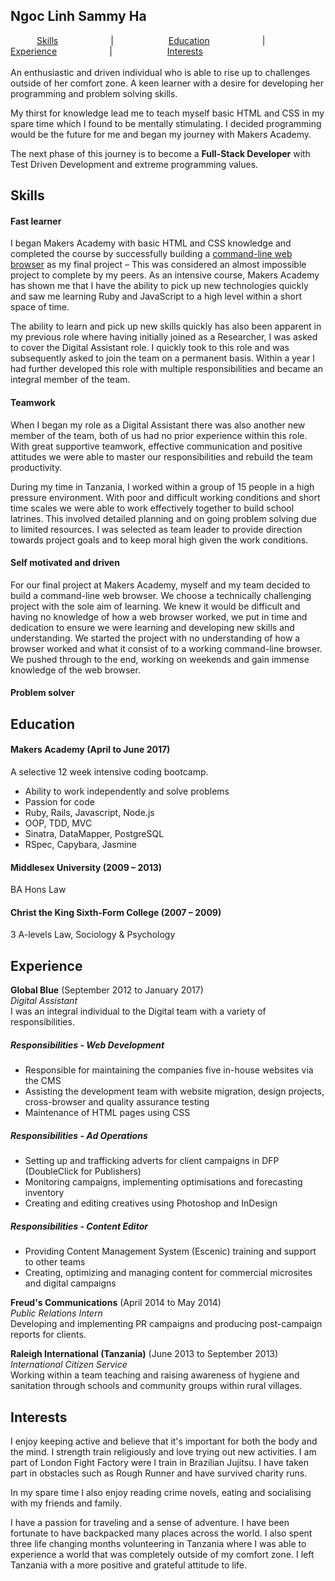 ## Ngoc Linh Sammy Ha

&emsp;&emsp;&emsp;[Skills](#skills)&emsp;&emsp;&emsp;&emsp;&emsp;&emsp;|&emsp;&emsp;&emsp;&emsp;&emsp;&emsp; [Education](#education)&emsp;&emsp;&emsp;&emsp;&emsp;&emsp;|&emsp;&emsp;&emsp;&emsp;&emsp;&emsp; [Experience](#experience)&emsp;&emsp;&emsp;&emsp;&emsp;&emsp;|&emsp;&emsp;&emsp;&emsp;&emsp;&emsp;    [Interests](#interests) <br>
<br>
An enthusiastic and driven individual who is able to rise up to challenges outside of her comfort zone. A keen learner with a desire for developing her programming and problem solving skills.

My thirst for knowledge lead me to teach myself basic HTML and CSS in my spare time which I found to be mentally stimulating. I decided programming would be the future for me and began my journey with Makers Academy.

The next phase of this journey is to become a **Full-Stack Developer** with Test Driven Development and extreme programming values.

## Skills
#### Fast learner

I began Makers Academy with basic HTML and CSS knowledge and completed the course by successfully building a [command-line web browser](https://github.com/ffasolin/web-browser) as my final project – This was considered an almost impossible project to complete by my peers.  As an intensive course, Makers Academy has shown me that I have the ability to pick up new technologies quickly and saw me learning Ruby and JavaScript to a high level within a short space of time.

The ability to learn and pick up new skills quickly has also been apparent in my previous role where having initially joined as a Researcher, I was asked to cover the Digital Assistant role.  I quickly took to this role and was subsequently asked to join the team on a permanent basis.  Within a year I had further developed this role with multiple responsibilities and became an integral member of the team.

#### Teamwork

When I began my role as a Digital Assistant there was also another new member of the team, both of us had no prior experience within this role. With great supportive teamwork, effective communication and positive attitudes we were able to master our responsibilities and rebuild the team productivity.

During my time in Tanzania, I worked within a group of 15 people in a high pressure environment. With poor and difficult working conditions and short time scales we were able to work effectively together to build school latrines. This involved detailed planning and on going problem solving due to limited resources. I was selected as team leader to provide direction towards project goals  and to keep moral high given the work conditions.

#### Self motivated and driven

For our final project at Makers Academy, myself and my team decided to build a command-line web browser. We choose a technically challenging project with the sole aim of learning. We knew it would be difficult and having no knowledge of how a web browser worked, we put in time and dedication to ensure we were learning and developing new skills and understanding. We started the project with no understanding of how a browser worked and what it consist of to a working command-line browser. We pushed through to the end, working on weekends and gain immense knowledge of the web browser.

#### Problem solver

## Education
#### Makers Academy (April to June 2017)
A selective 12 week intensive coding bootcamp.

- Ability to work independently and solve problems
- Passion for code
- Ruby, Rails, Javascript, Node.js
- OOP, TDD, MVC
- Sinatra, DataMapper, PostgreSQL
- RSpec, Capybara, Jasmine

#### Middlesex University (2009 – 2013)
BA Hons Law

#### Christ the King Sixth-Form College (2007 – 2009)
3 A-levels Law, Sociology & Psychology

## Experience
**Global Blue** (September 2012 to January 2017)    
*Digital Assistant*<br />
I was an integral individual to the Digital team with a variety of responsibilities.
##### Responsibilities - Web Development
-	Responsible for maintaining the companies five in-house websites via the CMS
-	Assisting the development team with website migration, design projects, cross-browser and quality assurance testing
-	Maintenance of HTML pages using CSS
##### Responsibilities - Ad Operations
-	Setting up and trafficking adverts for client campaigns in DFP (DoubleClick for Publishers)
-	Monitoring campaigns, implementing optimisations and forecasting inventory
-	Creating and editing creatives using Photoshop and InDesign
##### Responsibilities - Content Editor
-	Providing Content Management System (Escenic) training and support to other teams
-	Creating, optimizing and managing content for commercial microsites and digital campaigns

**Freud's Communications** (April 2014 to May 2014)    
*Public Relations Intern*<br />
Developing and implementing PR campaigns and producing post-campaign reports for clients.

**Raleigh International (Tanzania)** (June 2013 to September 2013)    
*International Citizen Service*<br />
Working within a team teaching and raising awareness of hygiene and sanitation through schools and community groups within rural villages.


## Interests
I enjoy keeping active and believe that it's important for both the body and the mind. I strength train religiously and love trying out new activities. I am part of London Fight Factory were I train in Brazilian Jujitsu. I have taken part in obstacles such as Rough Runner and have survived charity runs.

In my spare time I also enjoy reading crime novels, eating and socialising with my friends and family.

I have a passion for traveling and a sense of adventure. I have been fortunate to have backpacked many places across the world. I also spent three life changing months volunteering in Tanzania where I was able to experience a world that was completely outside of my comfort zone. I left Tanzania with a more positive and grateful attitude to life.
